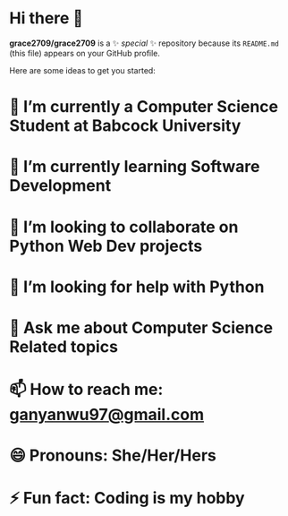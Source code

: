 # Hi there 👋


**grace2709/grace2709** is a ✨ _special_ ✨ repository because its `README.md` (this file) appears on your GitHub profile.

Here are some ideas to get you started:

# 🔭 I’m currently a Computer Science Student at Babcock University
# 🌱 I’m currently learning Software Development
# 👯 I’m looking to collaborate on Python Web Dev projects
# 🤔 I’m looking for help with Python
# 💬 Ask me about Computer Science Related topics
# 📫 How to reach me: ganyanwu97@gmail.com
# 😄 Pronouns: She/Her/Hers
# ⚡ Fun fact: Coding is my hobby

